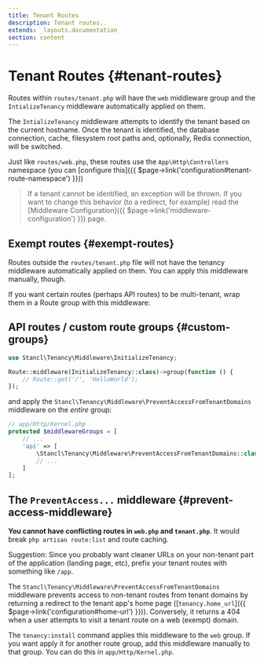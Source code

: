 ```yaml
---
title: Tenant Routes
description: Tenant routes..
extends: _layouts.documentation
section: content
---
```


# Tenant Routes {#tenant-routes}

Routes within `routes/tenant.php` will have the `web` middleware group and the `IntializeTenancy` middleware automatically applied on them. 

The `IntializeTenancy` middleware attempts to identify the tenant based on the current hostname. Once the tenant is identified, the database connection, cache, filesystem root paths and, optionally, Redis connection, will be switched.

Just like `routes/web.php`, these routes use the `App\Http\Controllers` namespace (you can [configure this]({{ $page->link('configuration#tenant-route-namespace') }}))

> If a tenant cannot be identified, an exception will be thrown. If you want to change this behavior (to a redirect, for example) read the [Middleware Configuration]({{ $page->link('middleware-configuration') }}) page.

## Exempt routes {#exempt-routes}

Routes outside the `routes/tenant.php` file will not have the tenancy middleware automatically applied on them. You can apply this middleware manually, though.

If you want certain routes (perhaps API routes) to be multi-tenant, wrap them in a Route group with this middleware:

## API routes / custom route groups {#custom-groups}

```php
use Stancl\Tenancy\Middleware\InitializeTenancy;

Route::middleware(InitializeTenancy::class)->group(function () {
    // Route::get('/', 'HelloWorld');
});
```

and apply the `Stancl\Tenancy\Middleware\PreventAccessFromTenantDomains` middleware on the *entire* group:

```php
// app/Http/Kernel.php
protected $middlewareGroups = [
    // ...
    'api' => [
        \Stancl\Tenancy\Middleware\PreventAccessFromTenantDomains::class,
        // ...
    ]
];
```

## The `PreventAccess...` middleware {#prevent-access-middleware}

**You cannot have conflicting routes in `web.php` and `tenant.php`**. It would break `php artisan route:list` and route caching.

Suggestion: Since you probably want cleaner URLs on your non-tenant part of the application (landing page, etc), prefix your tenant routes with something like `/app`.

The `Stancl\Tenancy\Middleware\PreventAccessFromTenantDomains` middleware prevents access to non-tenant routes from tenant domains by returning a redirect to the tenant app's home page ([`tenancy.home_url`]({{ $page->link('configuration#home-url') }})). Conversely, it returns a 404 when a user attempts to visit a tenant route on a web (exempt) domain.

The `tenancy:install` command applies this middleware to the `web` group. If you want apply it for another route group, add this middleware manually to that group. You can do this in `app/Http/Kernel.php`.
